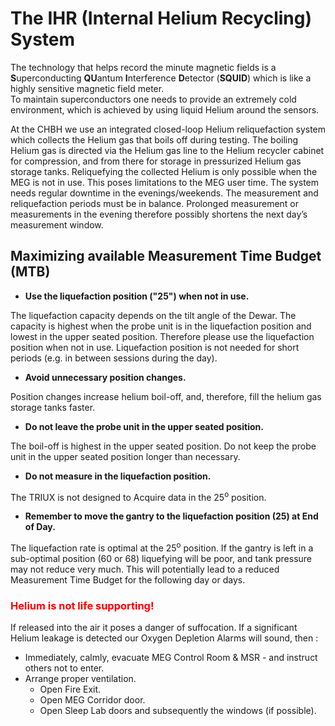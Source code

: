 # The IHR (Internal Helium Recycling) System

The technology that helps record the minute magnetic fields is a **S**uperconducting **QU**antum **I**nterference **D**etector (**SQUID**) which is like a highly sensitive magnetic field meter. 
<br />To maintain superconductors one needs to provide an extremely cold environment, which is achieved by using liquid Helium around the sensors.

At the CHBH we use an integrated closed-loop Helium reliquefaction system which collects the Helium gas that boils off during testing. The boiling Helium gas is directed via the Helium gas line to the Helium recycler cabinet for compression, and from there for storage in pressurized Helium gas storage tanks. Reliquefying the collected Helium is only possible when the MEG is not in use. This poses limitations to the MEG user time. The system needs regular downtime in the evenings/weekends. The measurement and reliquefaction periods must be in balance. Prolonged measurement or measurements in the evening therefore possibly shortens the next day’s measurement window.

## Maximizing available **M**easurement **T**ime **B**udget (**MTB**)

* **Use the liquefaction position ("25") when not in use.**

The liquefaction capacity depends on the tilt angle of the Dewar. The capacity is highest when the probe unit is in the liquefaction position and lowest in the upper seated position. Therefore please use the liquefaction position when not in use. Liquefaction position is not needed for short periods (e.g. in between sessions during the day).

* **Avoid unnecessary position changes.**

Position changes increase helium boil-off, and, therefore, fill the helium gas storage tanks faster.

* **Do not leave the probe unit in the upper seated position.**

The boil-off is highest in the upper seated position. Do not keep the probe unit in the upper seated position longer than necessary.

* **Do not measure in the liquefaction position.**

The TRIUX is not designed to Acquire data in the 25<sup>o</sup> position.

* **Remember to move the gantry to the liquefaction position (25) at End of Day.**

The liquefaction rate is optimal at the 25<sup>o</sup> position. If the gantry is left in a sub-optimal position (60 or 68) liquefying will be poor, and tank pressure may not reduce very much. This will potentially lead to a reduced Measurement Time Budget for the following day or days.

### **<span style="color:red">Helium is not life supporting!</span>**

If released into the air it poses a danger of suffocation. If a significant Helium leakage is detected our Oxygen Depletion Alarms will sound, then :

* Immediately, calmly, evacuate MEG Control Room & MSR - and instruct others not to enter.
* Arrange proper ventilation.
	* Open Fire Exit.
	* Open MEG Corridor door.
	* Open Sleep Lab doors and subsequently the windows (if possible).